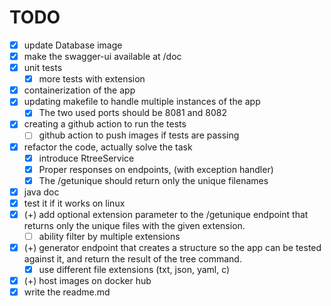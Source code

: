 
# TODO

- [x] update Database image
- [x] make the swagger-ui available at /doc
- [x] unit tests
  - [x] more tests with extension
- [x] containerization of the app
- [x] updating makefile to handle multiple instances of the app
  - [x] The two used ports should be 8081 and 8082
- [x] creating a github action to run the tests
  - [ ] github action to push images if tests are passing
- [x] refactor the code, actually solve the task
  - [x] introduce RtreeService
  - [x] Proper responses on endpoints, (with exception handler)
  - [x] The /getunique should return only the unique filenames
- [x] java doc
- [x] test it if it works on linux
- [x] (+) add optional extension parameter to the /getunique endpoint that returns only the unique files with the given extension.
  - [ ] ability filter by multiple extensions
- [x] (+) generator endpoint that creates a structure so the app can be tested against it, and return the result of the tree command.
    - [x] use different file extensions (txt, json, yaml, c)
- [x] (+) host images on docker hub
- [x] write the readme.md